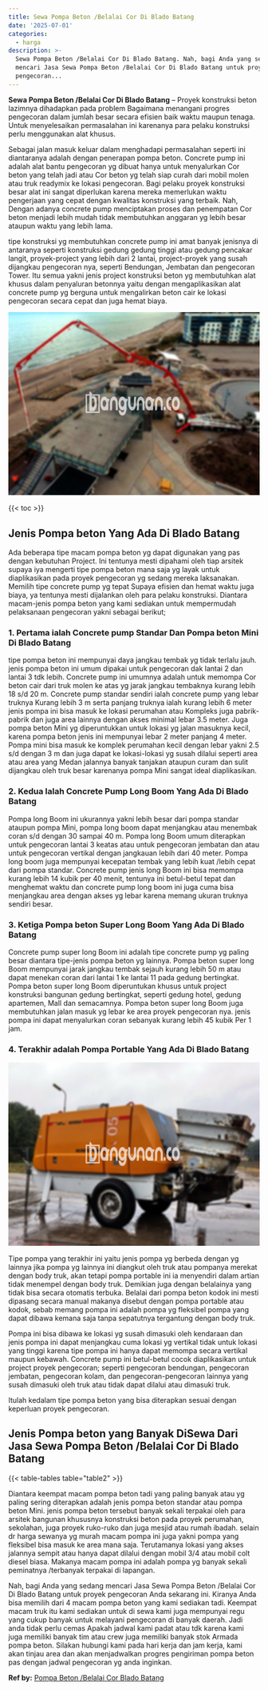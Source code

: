 ```yaml
---
title: Sewa Pompa Beton /Belalai Cor Di Blado Batang
date: '2025-07-01'
categories:
  - harga
description: >-
  Sewa Pompa Beton /Belalai Cor Di Blado Batang. Nah, bagi Anda yang sedang
  mencari Jasa Sewa Pompa Beton /Belalai Cor Di Blado Batang untuk proyek
  pengecoran...
---
```


**Sewa Pompa Beton /Belalai Cor Di Blado Batang** – Proyek konstruksi beton lazimnya dihadapkan pada problem Bagaimana menangani progres pengecoran dalam jumlah besar secara efisien baik waktu maupun tenaga. Untuk menyelesaikan permasalahan ini karenanya para pelaku konstruksi perlu menggunakan alat khusus.

Sebagai jalan masuk keluar dalam menghadapi permasalahan seperti ini diantaranya adalah dengan penerapan pompa beton. Concrete pump ini adalah alat bantu pengecoran yg dibuat hanya untuk menyalurkan Cor beton yang telah jadi atau Cor beton yg telah siap curah dari mobil molen atau truk readymix ke lokasi pengecoran. Bagi pelaku proyek konstruksi besar alat ini sangat diperlukan karena mereka memerlukan waktu pengerjaan yang cepat dengan kwalitas konstruksi yang terbaik. Nah, Dengan adanya concrete pump menciptakan proses dan penempatan Cor beton menjadi lebih mudah tidak membutuhkan anggaran yg lebih besar ataupun waktu yang lebih lama.

tipe konstruksi yg membutuhkan concrete pump ini amat banyak jenisnya di antaranya seperti konstruksi gedung gedung tinggi atau gedung pencakar langit, proyek-project yang lebih dari 2 lantai, project-proyek yang susah dijangkau pengecoran nya, seperti Bendungan, Jembatan dan pengecoran Tower. Itu semua yakni jenis project konstruksi beton yg membutuhkan alat khusus dalam penyaluran betonnya yaitu dengan mengaplikasikan alat concrete pump yg berguna untuk mengalirkan beton cair ke lokasi pengecoran secara cepat dan juga hemat biaya.

![Sewa Pompa Beton /Belalai Cor Di Blado Batang](/images/sewa-concrete-pump-36.png)

{{< toc >}}

## Jenis Pompa beton Yang Ada Di Blado Batang

Ada beberapa tipe macam pompa beton yg dapat digunakan yang pas dengan kebutuhan Project. Ini tentunya mesti dipahami oleh tiap arsitek supaya iya mengerti tipe pompa beton mana saja yg layak untuk diaplikasikan pada proyek pengecoran yg sedang mereka laksanakan. Memilih tipe concrete pump yg tepat Supaya efisien dan hemat waktu juga biaya, ya tentunya mesti dijalankan oleh para pelaku konstruksi. Diantara macam-jenis pompa beton yang kami sediakan untuk mempermudah pelaksanaan pengecoran yakni sebagai berikut;

### 1\. Pertama ialah Concrete pump Standar Dan Pompa beton Mini Di Blado Batang

tipe pompa beton ini mempunyai daya jangkau tembak yg tidak terlalu jauh. jenis pompa beton ini umum dipakai untuk pengecoran dak lantai 2 dan lantai 3 tdk lebih. Concrete pump ini umumnya adalah untuk memompa Cor beton cair dari truk molen ke atas yg jarak jangkau tembaknya kurang lebih 18 s/d 20 m. Concrete pump standar sendiri ialah concrete pump yang lebar truknya Kurang lebih 3 m serta panjang truknya ialah kurang lebih 6 meter jenis pompa ini bisa masuk ke lokasi perumahan atau Kompleks juga pabrik-pabrik dan juga area lainnya dengan akses minimal lebar 3.5 meter. Juga pompa beton Mini yg diperuntukkan untuk lokasi yg jalan masuknya kecil, karena pompa beton jenis ini mempunyai lebar 2 meter panjang 4 meter. Pompa mini bisa masuk ke komplek perumahan kecil dengan lebar yakni 2.5 s/d dengan 3 m dan juga dapat ke lokasi-lokasi yg susah dilalui seperti area atau area yang Medan jalannya banyak tanjakan ataupun curam dan sulit dijangkau oleh truk besar karenanya pompa Mini sangat ideal diaplikasikan.

### 2\. Kedua Ialah Concrete Pump Long Boom Yang Ada Di Blado Batang

Pompa long Boom ini ukurannya yakni lebih besar dari pompa standar ataupun pompa Mini, pompa long boom dapat menjangkau atau menembak coran s/d dengan 30 sampai 40 m. Pompa long Boom umum diterapkan untuk pengecoran lantai 3 keatas atau untuk pengecoran jembatan dan atau untuk pengecoran vertikal dengan jangkauan lebih dari 40 meter. Pompa long boom juga mempunyai kecepatan tembak yang lebih kuat /lebih cepat dari pompa standar. Concrete pump jenis long Boom ini bisa memompa kurang lebih 14 kubik per 40 menit, tentunya ini betul-betul tepat dan menghemat waktu dan concrete pump long boom ini juga cuma bisa menjangkau area dengan akses yg lebar karena memang ukuran truknya sendiri besar.

### 3\. Ketiga Pompa beton Super Long Boom Yang Ada Di Blado Batang

Concrete pump super long Boom ini adalah tipe concrete pump yg paling besar diantara tipe-jenis pompa beton yg lainnya. Pompa beton super long Boom mempunyai jarak jangkau tembak sejauh kurang lebih 50 m atau dapat menekan coran dari lantai 1 ke lantai 11 pada gedung bertingkat. Pompa beton super long Boom diperuntukan khusus untuk project konstruksi bangunan gedung bertingkat, seperti gedung hotel, gedung apartemen, Mall dan semacamnya. Pompa beton super long Boom juga membutuhkan jalan masuk yg lebar ke area proyek pengecoran nya. jenis pompa ini dapat menyalurkan coran sebanyak kurang lebih 45 kubik Per 1 jam.

### 4\. Terakhir adalah Pompa Portable Yang Ada Di Blado Batang

![Sewa Pompa Beton /Belalai Cor Di Blado Batang](/images/sewa-concrete-pump-22.png)

Tipe pompa yang terakhir ini yaitu jenis pompa yg berbeda dengan yg lainnya jika pompa yg lainnya ini diangkut oleh truk atau pompanya merekat dengan body truk, akan tetapi pompa portable ini ia menyendiri dalam artian tidak menempel dengan body truk. Demikian juga dengan belalainya yang tidak bisa secara otomatis terbuka. Belalai dari pompa beton kodok ini mesti dipasang secara manual makanya disebut dengan pompa portable atau kodok, sebab memang pompa ini adalah pompa yg fleksibel pompa yang dapat dibawa kemana saja tanpa sepatutnya tergantung dengan body truk.

Pompa ini bisa dibawa ke lokasi yg susah dimasuki oleh kendaraan dan jenis pompa ini dapat menjangkau cuma lokasi yg vertikal tidak untuk lokasi yang tinggi karena tipe pompa ini hanya dapat memompa secara vertikal maupun kebawah. Concrete pump ini betul-betul cocok diaplikasikan untuk project proyek pengecoran; seperti pengecoran bendungan, pengecoran jembatan, pengecoran kolam, dan pengecoran-pengecoran lainnya yang susah dimasuki oleh truk atau tidak dapat dilalui atau dimasuki truk.

Itulah kedalam tipe pompa beton yang bisa diterapkan sesuai dengan keperluan proyek pengecoran.

## Jenis Pompa beton yang Banyak DiSewa Dari Jasa Sewa Pompa Beton /Belalai Cor Di Blado Batang

{{< table-tables table="table2" >}}

Diantara keempat macam pompa beton tadi yang paling banyak atau yg paling sering diterapkan adalah jenis pompa beton standar atau pompa beton Mini. jenis pompa beton tersebut banyak sekali terpakai oleh para arsitek bangunan khususnya konstruksi beton pada proyek perumahan, sekolahan, juga proyek ruko-ruko dan juga mesjid atau rumah ibadah. selain dr harga sewanya yg murah macam pompa ini juga yakni pompa yang fleksibel bisa masuk ke area mana saja. Terutamanya lokasi yang akses jalannya sempit atau hanya dapat dilalui dengan mobil 3/4 atau mobil colt diesel biasa. Makanya macam pompa ini adalah pompa yg banyak sekali peminatnya /terbanyak terpakai di lapangan.

Nah, bagi Anda yang sedang mencari Jasa Sewa Pompa Beton /Belalai Cor Di Blado Batang untuk proyek pengecoran Anda sekarang ini. Kiranya Anda bisa memilih dari 4 macam pompa beton yang kami sediakan tadi. Keempat macam truk itu kami sediakan untuk di sewa kami juga mempunyai regu yang cukup banyak untuk melayani pengecoran di banyak daerah. Jadi anda tidak perlu cemas Apakah jadwal kami padat atau tdk karena kami juga memiliki banyak tim atau crew juga memiliki banyak stok Armada pompa beton. Silakan hubungi kami pada hari kerja dan jam kerja, kami akan tinjau area dan akan menjadwalkan progres pengiriman pompa beton pas dengan jadwal pengecoran yg anda inginkan.

**Ref by:** [Pompa Beton /Belalai Cor Blado Batang](https://id.wikipedia.org/wiki/Pompa)
